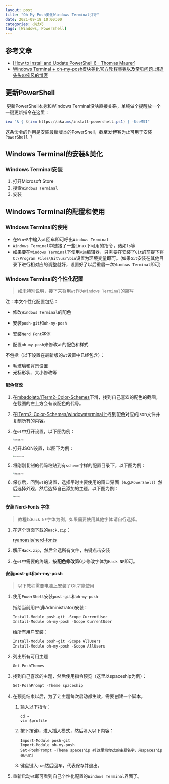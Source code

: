 ```yaml
---
layout: post
title: "Oh My Posh美化Windows Terminal引导"
date: 2021-09-18 10:00:00
categories: 小技巧
tags: [Windows, PowerShell]
---
```

<!-- markdownlint-disable MD033-->

## 参考文章

* [[How to Install and Update PowerShell 6 - Thomas Maurer]](https://techcommunity.microsoft.com/t5/windows-powershell/how-to-install-and-update-powershell-6-one-liner/m-p/364948)
* [Windows Terminal + oh-my-posh模块美化官方教程集锦以及常见问题_想追头头の疾风的博客](https://blog.csdn.net/weixin_44490152/article/details/113854767)

## 更新PowerShell

​    更新PowerShell本身和Windows Terminal没啥直接关系，单纯做个提醒放一个一键更新指令在这里：

```powershell
iex "& { $(irm https://aka.ms/install-powershell.ps1) } -UseMSI"
```

这条命令的作用是安装最新版本的PowerShell，截至发博客为止可用于安装`PowerShell 7`

## Windows Terminal的安装&美化

### Windows Terminal安装

1. 打开Microsoft Store
2. 搜索`Windows Terminal`
3. 安装

## Windows Terminal的配置和使用

### Windows Terminal的使用

* 在`Win+R`中输入`wt`回车即可呼出`Windows Terminal`
* `Windows Terminal`中链接了一些Linux下可用的指令，诸如`ls`等
* 如果要在`Windows Terminal`下使用`vim`编辑器，只需要在安装了`Git`的前提下将`C:\Program Files\Git\usr\bin`设置为环境变量即可。(如果`Git`安装在其他目录下进行相对应的调整就好，设置好了以后重启一次`Windows Terminal`即可)

### Windows Terminal的个性化配置

> 如未特别说明，接下来将用`wt`作为`Windows Terminal`的简写

注：本文个性化配置包括：

* 修改`Windows Terminal`的配色

* 安装`posh-git`和`oh-my-posh`
* 安装`Nerd Font`字体
* 配置`oh-my-posh`来修改`wt`的配色和样式

不包括（以下设置在最新版的`wt`设置中已经包含）：

* 毛玻璃和背景设置
* 光标形状、大小修改等

#### 配色修改

1. 在[mbadolato/iTerm2-Color-Schemes](https://github.com/mbadolato/iTerm2-Color-Schemes)下滑，找到自己喜欢的配色的截图，在截图的左上方会有该配色的代号。

2. 在[iTerm2-Color-Schemes/windowsterminal](https://github.com/mbadolato/iTerm2-Color-Schemes/tree/master/windowsterminal)上找到配色对应的json文件并复制所有的内容。

3. 在`wt`中打开设置，以下图为例：

   <img src="https://lsky.halc.top/XsycIz.png" alt="打开设置.png" style="zoom: 33%;" />

4. 打开JSON设置，以图下为例：

   <img src="https://lsky.halc.top/FGEI3J.png" alt="打开JSON文件.png" style="zoom: 25%;" />

5. 将刚刚复制的代码粘贴到有`scheme`字样的配置目录下，以下图为例：

   <img src="https://lsky.halc.top/XURWMD.png" alt="添加主题.png" style="zoom: 33%;" />

6. 保存后，回到`wt`的设置，选择平时主要使用的窗口界面（e.g.`PowerShell`）然后选择外观，然后选择自己添加的主题，以下图为例：

   <img src="https://lsky.halc.top/8SSNzA.png" alt="修改config" style="zoom: 25%;" />

#### 安装 Nerd-Fonts 字体

> 教程以`Hack NF`字体为例，如果需要使用其他字体请自行选择。

1. 在这个页面下载的`Hack.zip`：

   [ryanoasis/nerd-fonts](https://github.com/ryanoasis/nerd-fonts)

2. 解压`Hack.zip`，然后全选所有文件，右键点击安装

3. 在`wt`中需要的终端，按**配色修改**第6步修改字体为`Hack NF`即可。

#### 安装post-git和oh-my-posh

> 以下教程需要电脑上安装了Git才能使用

1. 使用`PowerShell`安装`post-git`和`oh-my-posh`

   指给当前用户(非Administrator)安装：

   ```powershell
   Install-Module posh-git -Scope CurrentUser
   Install-Module oh-my-posh -Scope CurrentUser
   ```

   给所有用户安装：

   ```powershell
   Install-Module posh-git -Scope AllUsers
   Install-Module oh-my-posh -Scope AllUsers
   ```

2. 列出所有可用主题

   ```powershell
   Get-PoshThemes
   ```

3. 找到自己喜欢的主题，然后使用指令预览（这里以spaceship为例）：

   ```powershell
   Set-PoshPrompt -Theme spaceship
   ```

4. 在预览结束以后，为了让主题每次启动都生效，需要创建一个脚本。

   1. 输入以下指令：

      ```shell
      cd ~
      vim $profile
      ```

   2. 按下按键i，进入插入模式，然后填入以下内容：

      ```shell
      Import-Module posh-git
      Import-Module oh-my-posh
      Set-PoshPrompt -Theme spaceship #[这里填你选的主题名字，用spaceship做示范]
      ```

   3. 键盘键入`:wq`然后回车，代表保存并退出。

5. 重新启动`wt`即可看到自己个性化配置的`Windows Terminal`界面了。
